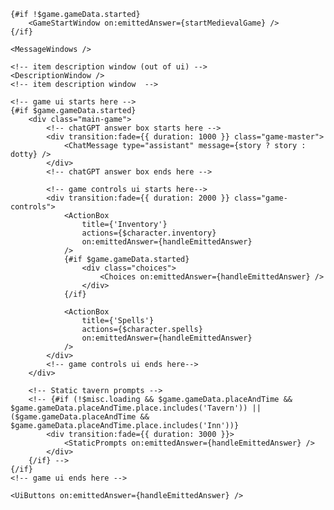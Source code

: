 <script lang="ts">
	import ChatMessage from '$lib/components/ChatMessage.svelte'
	import UiButtons from '$lib/components/UiButtons.svelte'
	import GameStartWindow from '$lib/components/GameStartWindow.svelte'
	import DescriptionWindow from '$lib/components/ItemDescWindow.svelte'
	import MessageWindows from '$lib/components/InGameWarnMsgs.svelte'
	import ActionBox from '$lib/components/ActionBox.svelte'
	import Choices from '$lib/components/Choices.svelte'
	import BackgroundImgs from '$lib/components/BackgroundImgs.svelte'
	// import StaticPrompts from '$lib/components/StaticPrompts.svelte'
	import { getTokens } from '$lib/tokenizer'

	import { game } from '../stores'
	import { character } from '../stores'
	import { selectedItem } from '../stores'
	import { misc } from '../stores'
	import { coolDowns } from '../stores'
	import { bgImage } from '../stores'
	import { ui } from '../stores'

	import { supabase } from '$lib/supabaseClient'

	// import frpgPlaces from '$lib/gamedata/places/frpg.json'
	// import frpgStarter from '$lib/gamedata/gamestarters/frpg.json'

	import type { ChatCompletionRequestMessage } from 'openai'
	import { SSE } from 'sse.js'
	import { fade } from 'svelte/transition'

	import buyWeapons from '$lib/gamedata/weapons.json'
	import buySpells from '$lib/gamedata/spells.json'
	import buyPotions from '$lib/gamedata/potions.json'
	import staticPlaces from '$lib/gamedata/places.json'

	import medievalMageInventory from '$lib/gamedata/gamestarters/medievalMageInventory.json'
	import medievalMageSpells from '$lib/gamedata/gamestarters/medievalMageSpells.json'
	import medievalWarriorInventory from '$lib/gamedata/gamestarters/medievalWarriorInventory.json'
	import medievalWarriorSpells from '$lib/gamedata/gamestarters/medievalWarriorSpells.json'
	// import buyArmors from '$lib/gamedata/armors.json'

	let answer: string = ''
	let story: string = ''
	let chatMessages: ChatCompletionRequestMessage[] = []

	//a variable to carry the enemy into the client-side for app reliability
	let enemyOnFrontend: boolean = false

	let tokenCount = 0
	const handleSubmit = async () => {
		if ($misc.query === '') {
			return
		}

		$game.gameData.choices = []

		$misc.loading = true
		chatMessages = [...chatMessages, { role: 'user', content: $misc.query }]

		const eventSource = new SSE('/api/chat', {
			headers: {
				'Content-Type': 'application/json'
			},
			payload: JSON.stringify({ messages: chatMessages })
		})

		eventSource.addEventListener('error', handleError)

		eventSource.addEventListener('message', (e) => {
			try {
				parseText(answer)
				story = extractStory(answer)
				if (e.data === '[DONE]') {
					chatMessages = [...chatMessages, { role: 'assistant', content: answer }]
					$misc.loading = false
					logged = false

					// console.log('answer: ' + answer)

					tokenCount = 2400
					chatMessages.forEach((msg) => {
						const tokens = getTokens(msg.content)
						tokenCount += tokens
					})

					// console.log(tokenCount)

					//if combat is over, reset the cooldowns of spells
					if (!$game.gameData.event.inCombat) {
						for (let key in $coolDowns) {
							$coolDowns[key] = 50
						}
					}

					// reset selectedItem with new sv response, if there was any
					$selectedItem = {}

					// if enemy dies, clear it from frontend
					if ($game.gameData.event && $game.gameData.event.inCombat && $game.gameData.enemy && $game.gameData.enemy.enemyHp) {
						if ($game.gameData.enemy.enemyHp <= 0) {
							enemyOnFrontend = false
						}
					} else {
						enemyOnFrontend = false
					}

					//to handle a possible combat bug
					if ($game.gameData.event.inCombat && $game.gameData.enemy) {
						enemyOnFrontend = true
					}
					if ($game.gameData.event.inCombat && !$game.gameData.enemy) {
						$game.gameData.event.inCombat = false
						$game.gameData.enemy = []
						enemyOnFrontend = false
					}
					if (!$game.gameData.event.inCombat && $game.gameData.enemy) {
						$game.gameData.event.inCombat = false
						$game.gameData.enemy = []
						enemyOnFrontend = false
					}
					if ($game.gameData.enemy && $game.gameData.enemy.enemyHp <= 0) {
						$game.gameData.event.inCombat = false
						$game.gameData.enemy = []
						enemyOnFrontend = false
					}

					//to handle a possible noLoot bug
					if ($game.gameData.event.lootMode && !$game.gameData.lootBox.length) {
						// $game.gameData.lootBox.push({ name: 'gold', type: 'currency', amount: 15 })
						$game.gameData.event.lootMode = false
						$game.gameData.lootBox = []
					}

					//to handle token limitation of gpt, delete the first 2 messages from array
					//if tokenCount is beyond 3800.
					if (tokenCount >= 3800) {
						chatMessages.splice(1, 2)
					}

					//heal player if currently at Tavern or Inn or Town
					if (
						$misc.place.includes('Inn') ||
						$misc.place.includes('Tavern') ||
						$misc.place == 'Town' ||
						$misc.place.includes('City')
					) {
						if ($character.stats[0].hp < $character.stats[0].maxHp) {
							$character.stats[0].hp += 25

							if ($character.stats[0].hp > $character.stats[0].maxHp || !$character.stats[0].hp) {
								$character.stats[0].hp = $character.stats[0].maxHp
							}
						}
						if ($character.stats[0].mp < $character.stats[0].maxMp) {
							$character.stats[0].mp += 20

							if ($character.stats[0].mp > $character.stats[0].maxMp || !$character.stats[0].mp) {
								$character.stats[0].mp = $character.stats[0].maxMp
							}
						}
					}

					return
				}

				const completionResponse = JSON.parse(e.data)
				const [{ delta }] = completionResponse.choices

				if (delta.content) {
					answer = (answer ?? '') + delta.content
				}
			} catch (err) {
				handleError(err)
			}
		})
		eventSource.stream()
	}

	let handleErr: boolean = false
	function handleError<T>(err: T) {
		console.error('error from client: ', err)

		handleErr = true

		setTimeout(() => {
			giveYourAnswer(answer)
		}, 1000)
	}

	//logic to shuffle shop items at shop
	function shuffleItems(items: any) {
		// start at the end of the array and work backwards
		for (let i = items.length - 1; i > 0; i--) {
			// pick a random index between 0 and i (inclusive)
			const j = Math.floor(Math.random() * (i + 1))

			// swap the current element with the randomly selected one
			;[items[i], items[j]] = [items[j], items[i]]
		}

		// return the first six shuffled items
		return items.slice(0, 4)
	}

	function mixBuyables(category: any) {
		let items
		switch (category) {
			case 'Weaponsmith':
			case 'Armorsmith':
			case 'Blacksmith':
				items = buyWeapons
				break
			case 'SpellShop':
			case 'Spell Shop':
			case 'Shop':
			case 'Marketplace':
				items = buySpells
				break
			case 'PotionShop':
			case 'Potion Shop':
			case 'Market':
			case 'Merchant':
				items = buyPotions
				break
			default:
				return
		}
		$game.gameData.shop = shuffleItems(items)
	}

	//a function to take the chatgpt response and give it a structure to use it on frontend
	function parseText(text: string) {
		const placeAndTimeRegex: any = /@placeAndTime:\s*(\[[^\]]*\])/
		const choiceRegex: any = /@choices:\s*(\[[^\]]*\])/
		const eventRegex: any = /@event:\s*(\[[^\]]*\])/
		const enemyRegex: any = /@enemy:\s*(\[[^\]]*\])/
		const lootBoxRegex: any = /gameData.lootBox:\s*(\[[^\]]*\])/

		const placeAndTimeMatch: any = text.match(placeAndTimeRegex)
		const choiceMatch: any = text.match(choiceRegex)
		const eventMatch: any = text.match(eventRegex)
		const enemyMatch: any = text.match(enemyRegex)
		const lootBoxMatch: any = text.match(lootBoxRegex)

		if (placeAndTimeMatch) {
			$game.gameData.placeAndTime = JSON.parse(placeAndTimeMatch[1])

			if (!logged) {
				$misc.place = $game.gameData.placeAndTime.place
				$misc.time = $game.gameData.placeAndTime.time
				fetchImg()

				logged = true
			}
		}

		if (enemyMatch) {
			if (enemyOnFrontend == false) {
				$game.gameData.enemy = JSON.parse(enemyMatch[1])

				//
				if ($game.gameData.enemy && $game.gameData.enemy.enemyHp) {
					$game.gameData.enemy.enemyMaxHp = $game.gameData.enemy.enemyHp
				}
				//
			}
		}

		if (lootBoxMatch) {
			$game.gameData.lootBox = JSON.parse(lootBoxMatch[1])
		}

		if (eventMatch) {
			$game.gameData.event = JSON.parse(eventMatch[1])
			if ($game.gameData.event.shopMode && $game.gameData.shop.length != 4) {
				mixBuyables($game.gameData.event.shopMode)
			}
		}
		if (choiceMatch) {
			$game.gameData.choices = JSON.parse(choiceMatch[1])
		}
		return
	}

	//pull the story from chat response, to show it on UI
	function extractStory(str: any) {
		const storyIndex = str.indexOf('gameData.story')
		if (storyIndex === -1) {
			return ''
		}
		const startIndex = storyIndex + 'gameData.story'.length + 1
		let endIndex = str.indexOf('@', startIndex)
		if (endIndex === -1) {
			endIndex = str.length
		}
		return str.slice(startIndex, endIndex).trim()
	}

	//this is the function to canalize player's answer to chatGPT
	function giveYourAnswer(choice: any) {
		if (!choice) return
		if (choice.includes('sex') || choice.includes('kill')) {
			if (choice.includes('skill')) return
			$ui.errorWarnMsg = "There's a flawed word in your answer."
			return
		}
		story = ''

		//increase all the $coolDowns by 1 with every choice
		for (const key in $coolDowns) {
			if ($coolDowns.hasOwnProperty(key)) {
				$coolDowns[key] += 1
			}
		}

		$selectedItem.showDescription = 'none'

		$game.gameData.choices = []
		$game.gameData.shop = []

		$misc.query = choice

		try {
			handleSubmit()
			$misc.query = ''
			answer = ''
		} catch (error) {
			handleError(error)
		}

		if ($game.gameData.started == false) {
			$game.gameData.started = true
		}
	}

	//message loading animation logic
	let dotty: any = '.'
	setInterval(() => {
		if (dotty == '...') {
			dotty = ''
		}
		dotty += '.'
	}, 400)

	//function to handle emittedAnswers
	function handleEmittedAnswer(event: any) {
		giveYourAnswer(event.detail.answer)
	}

	//function to start the game in "medieval starter" conditions
	function startMedievalGame(event: any) {
		chatMessages = []
		$game.gameData.lootBox = []
		$game.gameData.placeAndTime = []

		$game.gameData.shop = []
		$game.gameData.choices = []
		$game.gameData.enemy = []
		$game.gameData.event = []
		$selectedItem = {}
		$character.gold = 30

		if ($game.gameData.heroClass == 'mage') {
			$character.stats = [{ hp: 80, maxHp: 80, mp: 110, maxMp: 110 }]
			$character.spells = [...medievalMageSpells]
			$character.inventory = [...medievalMageInventory]
		} else if ($game.gameData.heroClass == 'warrior') {
			$character.stats = [{ hp: 110, maxHp: 110, mp: 80, maxMp: 80 }]
			$character.spells = [...medievalWarriorSpells]
			$character.inventory = [...medievalWarriorInventory]
		}
		giveYourAnswer(event.detail.answer)
	}

	function getRandomNumber(num: any) {
		return Math.floor(Math.random() * num) + 1
	}

	//extract game hour from chatGPT response
	function extractHours(timeString: any) {
		const hour = parseInt(timeString.split(':')[0], 10)
		return hour
	}

	//fetch img according to player's current place from database
	async function fetchImg() {
		// check if place is the same
		if ($game.gameData.placeAndTime.place == $misc.currentImg) return

		const places: any = [...staticPlaces]

		// check current place of player
		function checkPlace(str: any) {
			let matchingPlaces: any = places.filter((place) => str.includes(place))

			if (matchingPlaces == 'Town Inn' || matchingPlaces == 'Town Tavern') {
				matchingPlaces = 'Inn'
				return matchingPlaces
			} else if (
				matchingPlaces.includes('Outskirts') ||
				matchingPlaces.includes('outskirts') ||
				matchingPlaces.includes('Road') ||
				matchingPlaces.includes('road')
			) {
				matchingPlaces = 'Forest'
				return matchingPlaces
			} else if (matchingPlaces.includes('Garden') || matchingPlaces.includes('garden')) {
				matchingPlaces = 'Garden'
				return matchingPlaces
			} else if (matchingPlaces.includes('River') || matchingPlaces.includes('river')) {
				matchingPlaces = 'River'
				return matchingPlaces
			} else if (matchingPlaces.includes('Island') || matchingPlaces.includes('island')) {
				matchingPlaces = 'Island'
				return matchingPlaces
			} else if (matchingPlaces.includes('Village') || matchingPlaces.includes('village')) {
				matchingPlaces = 'Village'
				return matchingPlaces
			} else if (matchingPlaces.includes('Mine') || matchingPlaces.includes('mine')) {
				matchingPlaces = 'Cave'
				return matchingPlaces
			}
			return matchingPlaces.length > 0 ? matchingPlaces[0] : null
		}
		//list images to get the image amount
		const { data: imgs } = await supabase.storage.from('imgs').list(checkPlace($misc.place), {
			limit: 100,
			offset: 0,
			sortBy: { column: 'name', order: 'asc' }
		})

		//fetch images based on time and place
		let finalImg: any
		if (imgs) {
			if (
				(checkPlace($misc.place) == 'Town' ||
					checkPlace($misc.place) == 'City' ||
					checkPlace($misc.place) == 'Forest' ||
					checkPlace($misc.place) == 'Woods') &&
				(extractHours($misc.time) >= 18 || extractHours($misc.time) <= 6)
			) {
				const { data: img, error } = await supabase.storage
					.from('imgs')
					.download(`${checkPlace($misc.place)}-night/${getRandomNumber(imgs.length - 1)}.webp`)
				finalImg = img
			} else {
				const { data: img, error } = await supabase.storage
					.from('imgs')
					.download(`${checkPlace($misc.place)}/${getRandomNumber(imgs.length - 1)}.webp`)
				finalImg = img
			}
		}

		const reader = new FileReader()

		if (finalImg) {
			reader.readAsDataURL(finalImg)
		} else {
			return
		}

		//fade in and out across the fetched images
		reader.onload = () => {
			if (!$bgImage.img1active) {
				$bgImage.fetchedBg1 = reader.result
				$bgImage.img1active = !$bgImage.img1active
				$bgImage.img2active = !$bgImage.img1active
			} else if (!$bgImage.img2active) {
				$bgImage.fetchedBg2 = reader.result
				$bgImage.img2active = !$bgImage.img2active
				$bgImage.img1active = !$bgImage.img2active
			}
		}

		$misc.currentImg = $misc.place
	}

	let logged: boolean = false
</script>

<div>
	<BackgroundImgs />

    {#if !$game.gameData.started}
    	<GameStartWindow on:emittedAnswer={startMedievalGame} />
    {/if}

    <MessageWindows />

    <!-- item description window (out of ui) -->
    <DescriptionWindow />
    <!-- item description window  -->

    <!-- game ui starts here -->
    {#if $game.gameData.started}
    	<div class="main-game">
    		<!-- chatGPT answer box starts here -->
    		<div transition:fade={{ duration: 1000 }} class="game-master">
    			<ChatMessage type="assistant" message={story ? story : dotty} />
    		</div>
    		<!-- chatGPT answer box ends here -->

    		<!-- game controls ui starts here-->
    		<div transition:fade={{ duration: 2000 }} class="game-controls">
    			<ActionBox
    				title={'Inventory'}
    				actions={$character.inventory}
    				on:emittedAnswer={handleEmittedAnswer}
    			/>
    			{#if $game.gameData.started}
    				<div class="choices">
    					<Choices on:emittedAnswer={handleEmittedAnswer} />
    				</div>
    			{/if}

    			<ActionBox
    				title={'Spells'}
    				actions={$character.spells}
    				on:emittedAnswer={handleEmittedAnswer}
    			/>
    		</div>
    		<!-- game controls ui ends here-->
    	</div>

    	<!-- Static tavern prompts -->
    	<!-- {#if (!$misc.loading && $game.gameData.placeAndTime && $game.gameData.placeAndTime.place.includes('Tavern')) || ($game.gameData.placeAndTime && $game.gameData.placeAndTime.place.includes('Inn'))}
    		<div transition:fade={{ duration: 3000 }}>
    			<StaticPrompts on:emittedAnswer={handleEmittedAnswer} />
    		</div>
    	{/if} -->
    {/if}
    <!-- game ui ends here -->

    <UiButtons on:emittedAnswer={handleEmittedAnswer} />

</div>

<style>
	.main-game {
		display: flex;
		flex-direction: column;
		justify-content: center;
		gap: 3rem;
		height: 95vh;
	}
	.game-master {
		width: 70%;
		height: 25%;
		line-height: 1.8;
		background-color: #0d0d0db3;
		backdrop-filter: blur(24px);
		margin-inline: auto;
		padding: 0.5rem 0.9rem;
		border-radius: 1rem;
		font-size: 1.4rem;
		color: #eee;
		overflow: auto;
	}

	.game-controls {
		display: flex;
		width: 70%;
		margin-inline: auto;
		align-items: center;
		justify-content: space-between;
		gap: 2rem;
		height: 30%;
	}

	.choices {
		width: 100%;
		height: 100%;
	}
	/* responsive */
	@media (orientation: portrait) {
		.game-master {
			width: 85%;
		}
		.main-game {
			height: 100vh;
		}
		.game-controls {
			display: grid;
			grid-template-columns: 1fr 1fr;
			width: 85%;
			height: 40%;
		}
		.choices {
			grid-column-start: 1;
			grid-column-end: 3;
			grid-row-end: 1;
			grid-row-end: 2;
			padding-bottom: 2rem;
		}
	}
</style>
